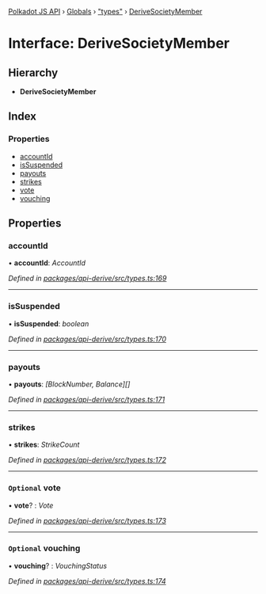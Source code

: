 [Polkadot JS API](../README.md) › [Globals](../globals.md) › ["types"](../modules/_types_.md) › [DeriveSocietyMember](_types_.derivesocietymember.md)

# Interface: DeriveSocietyMember

## Hierarchy

* **DeriveSocietyMember**

## Index

### Properties

* [accountId](_types_.derivesocietymember.md#accountid)
* [isSuspended](_types_.derivesocietymember.md#issuspended)
* [payouts](_types_.derivesocietymember.md#payouts)
* [strikes](_types_.derivesocietymember.md#strikes)
* [vote](_types_.derivesocietymember.md#optional-vote)
* [vouching](_types_.derivesocietymember.md#optional-vouching)

## Properties

###  accountId

• **accountId**: *AccountId*

*Defined in [packages/api-derive/src/types.ts:169](https://github.com/polkadot-js/api/blob/da8ff51615/packages/api-derive/src/types.ts#L169)*

___

###  isSuspended

• **isSuspended**: *boolean*

*Defined in [packages/api-derive/src/types.ts:170](https://github.com/polkadot-js/api/blob/da8ff51615/packages/api-derive/src/types.ts#L170)*

___

###  payouts

• **payouts**: *[BlockNumber, Balance][]*

*Defined in [packages/api-derive/src/types.ts:171](https://github.com/polkadot-js/api/blob/da8ff51615/packages/api-derive/src/types.ts#L171)*

___

###  strikes

• **strikes**: *StrikeCount*

*Defined in [packages/api-derive/src/types.ts:172](https://github.com/polkadot-js/api/blob/da8ff51615/packages/api-derive/src/types.ts#L172)*

___

### `Optional` vote

• **vote**? : *Vote*

*Defined in [packages/api-derive/src/types.ts:173](https://github.com/polkadot-js/api/blob/da8ff51615/packages/api-derive/src/types.ts#L173)*

___

### `Optional` vouching

• **vouching**? : *VouchingStatus*

*Defined in [packages/api-derive/src/types.ts:174](https://github.com/polkadot-js/api/blob/da8ff51615/packages/api-derive/src/types.ts#L174)*
